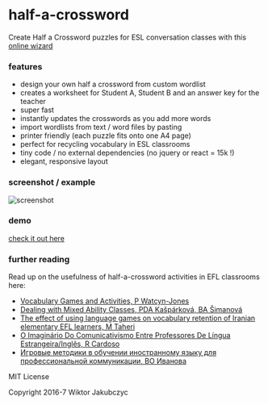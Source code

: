 # half-a-crossword
Create Half a Crossword puzzles for ESL conversation classes with this [online wizard](http://monolithpl.github.io/half-a-crossword/demo)

### features
- design your own half a crossword from custom wordlist
- creates a worksheet for Student A, Student B and an answer key for the teacher
- super fast
- instantly updates the crosswords as you add more words
- import wordlists from text / word files by pasting
- printer friendly (each puzzle fits onto one A4 page)
- perfect for recycling vocabulary in ESL classrooms
- tiny code / no external dependencies (no jquery or react = 15k !)
- elegant, responsive layout

### screenshot / example
![screenshot](http://monolithpl.github.io/half-a-crossword/screenshot.png "screenshot")

### demo
[check it out here](http://monolithpl.github.io/half-a-crossword/demo)

### further reading
Read up on the usefulness of half-a-crossword activities in EFL classrooms here:
- [Vocabulary Games and Activities, P Watcyn-Jones](http://ielts-house.net/Ebook/Vocabulary/Vocabulary%20Games%20and%20Activities%202.pdf)
- [Dealing with Mixed Ability Classes, PDA Kašpárková, BA Šimanová](http://is.muni.cz/th/104237/pedf_m/Diplomova_prace_Adela_Simanova.pdf)
- [The effect of using language games on vocabulary retention of Iranian elementary EFL learners, M Taheri](http://ojs.academypublisher.com/index.php/jltr/article/viewFile/jltr0503544549/9163)
- [O Imaginário Do Comunicativismo Entre Professores De Língua Estrangeira/Inglês, R Cardoso](http://www.leffa.pro.br/tela4/Textos/Textos/Teses/Rita_Tardin.pdf)
- [Игровые методики в обучении иностранному языку для профессиональной коммуникации, ВО Иванова](http://kguki.com/content/cms/files/21272.pdf#page=71)

MIT License

Copyright 2016-7 Wiktor Jakubczyc
